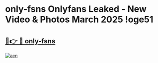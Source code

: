# only-fsns Onlyfans Leaked - New Video & Photos March 2025 !oge51

# <h2><a href="https://uumb4a.iuczelnia.edu.pl?title=only-fsns&ref=oge51">🔗👉 🔴 only-fsns</a></h2>

[![acn](https://github.com/user-attachments/assets/0f9c940e-d8b0-45ae-aac7-cd30a18b3e1c)](https://uumb4a.iuczelnia.edu.pl?title=only-fsns&ref=oge51)

